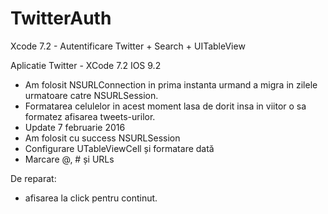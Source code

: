 # TwitterAuth
Xcode 7.2 - Autentificare Twitter + Search + UITableView

Aplicatie Twitter - XCode 7.2 IOS 9.2
- Am folosit NSURLConnection in prima instanta urmand a migra in zilele urmatoare catre NSURLSession.  
- Formatarea celulelor in acest moment lasa de dorit insa in viitor o sa formatez afisarea tweets-urilor.
- Update 7 februarie 2016
- Am folosit cu success NSURLSession
- Configurare UTableViewCell și formatare dată 
- Marcare @, # și URLs

De reparat:
- afisarea la click pentru continut.
